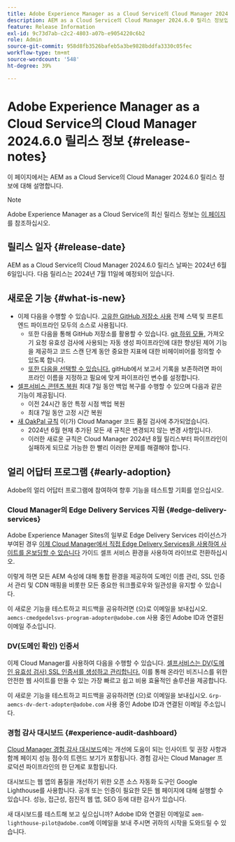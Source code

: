 ```yaml
---
title: Adobe Experience Manager as a Cloud Service의 Cloud Manager 2024.6.0 릴리스 정보
description: AEM as a Cloud Service의 Cloud Manager 2024.6.0 릴리스 정보입니다.
feature: Release Information
exl-id: 9c73d7ab-c2c2-4803-a07b-e9054220c6b2
role: Admin
source-git-commit: 958d8fb3526bafeb5a3be9828bddfa3330c05fec
workflow-type: tm+mt
source-wordcount: '548'
ht-degree: 39%

---
```



# Adobe Experience Manager as a Cloud Service의 Cloud Manager 2024.6.0 릴리스 정보 {#release-notes}

이 페이지에서는 AEM as a Cloud Service의 Cloud Manager 2024.6.0 릴리스 정보에 대해 설명합니다.

>[!NOTE]
>
>Adobe Experience Manager as a Cloud Service의 최신 릴리스 정보는 [이 페이지](/help/release-notes/release-notes-cloud/release-notes-current.md)를 참조하십시오.

## 릴리스 일자 {#release-date}

AEM as a Cloud Service의 Cloud Manager 2024.6.0 릴리스 날짜는 2024년 6월 6일입니다. 다음 릴리스는 2024년 7월 11일에 예정되어 있습니다.

## 새로운 기능 {#what-is-new}

* 이제 다음을 수행할 수 있습니다. [고유한 GitHub 저장소 사용](/help/implementing/cloud-manager/managing-code/private-repositories.md) 전체 스택 및 프론트엔드 파이프라인 모두의 소스로 사용됩니다.
   * 또한 다음을 통해 GitHub 저장소를 활용할 수 있습니다. [git 하위 모듈,](/help/implementing/cloud-manager/managing-code/git-submodules.md) 가져오기 요청 유효성 검사에 사용되는 자동 생성 파이프라인에 대한 향상된 제어 기능을 제공하고 코드 스캔 단계 동안 중요한 지표에 대한 비헤이비어를 정의할 수 있도록 합니다.
   * [또한 다음을 선택할 수 있습니다.](/help/implementing/cloud-manager/managing-code/github-check-config.md) gitHub에서 보고서 기록을 보존하려면 파이프라인 이름을 지정하고 필요에 맞게 파이프라인 변수를 설정합니다.
* [셀프서비스 콘텐츠 복원](/help/operations/restore.md) 최대 7일 동안 백업 복구를 수행할 수 있으며 다음과 같은 기능이 제공됩니다.
   * 이전 24시간 동안 특정 시점 백업 복원
   * 최대 7일 동안 고정 시간 복원
* [새 OakPal 규칙](/help/implementing/cloud-manager/custom-code-quality-rules.md#oakpal-ui-content-package) 이(가) Cloud Manager 코드 품질 검사에 추가되었습니다.
   * 2024년 6월 현재 추가된 모든 새 규칙은 변경되지 않는 변경 사항입니다.
   * 이러한 새로운 규칙은 Cloud Manager 2024년 8월 릴리스부터 파이프라인이 실패하게 되므로 가능한 한 빨리 이러한 문제를 해결해야 합니다.

## 얼리 어답터 프로그램 {#early-adoption}

Adobe의 얼리 어답터 프로그램에 참여하여 향후 기능을 테스트할 기회를 얻으십시오.

### Cloud Manager의 Edge Delivery Services 지원 {#edge-delivery-services}

Adobe Experience Manager Sites의 일부로 Edge Delivery Services 라이선스가 부여된 경우 [이제 Cloud Manager에서 직접 Edge Delivery Services을 사용하여 사이트를 온보딩할 수 있습니다](/help/implementing/cloud-manager/edge-delivery-services.md) 가이드 셀프 서비스 환경을 사용하여 라이브로 전환하십시오.

이렇게 하면 모든 AEM 속성에 대해 통합 환경을 제공하여 도메인 이름 관리, SSL 인증서 관리 및 CDN 매핑을 비롯한 모든 중요한 워크플로우와 일관성을 유지할 수 있습니다.

이 새로운 기능을 테스트하고 피드백을 공유하려면 (으)로 이메일을 보내십시오. `aemcs-cmedgedelsvs-program-adopter@adobe.com` 사용 중인 Adobe ID과 연결된 이메일 주소입니다.

### DV(도메인 확인) 인증서

이제 Cloud Manager를 사용하여 다음을 수행할 수 있습니다. [셀프서비스는 DV(도메인 유효성 검사) SSL 인증서를 생성하고 관리합니다.](/help/implementing/cloud-manager/managing-ssl-certifications/domain-validated-certificates.md) 이를 통해 온라인 비즈니스를 위한 안전한 웹 사이트를 만들 수 있는 가장 빠르고 쉽고 비용 효율적인 솔루션을 제공합니다.

이 새로운 기능을 테스트하고 피드백을 공유하려면 (으)로 이메일을 보내십시오. `Grp-aemcs-dv-dert-adopter@adobe.com` 사용 중인 Adobe ID과 연결된 이메일 주소입니다.

<!-- RICK: REMOVED THIS SECTION AS PER EMAIL REQUEST TO DL-AEM-DOCS FROM SHWETA DUA, WEDNESDAY, JUNE 12, 2024 ### Client-Side Collection via Real Use Monitoring (RUM) {#rum}

You can leverage the [Real Use Monitoring (RUM) Data Service](/help/implementing/cloud-manager/content-requests.md#cliendside-collection) to enable client-side collection for AEM as a Cloud Service.

Real Use Monitoring (RUM) Data Service offers a more precise reflection of user interactions, ensuring a reliable measure of website engagement. It is a great opportunity to gain advanced insights into your page performance. This is beneficial for customers who use either Adobe-managed CDN or non-Adobe managed CDN. For customers using a non-Adobe managed CDN, automated traffic reporting can now be enabled for them, thus removing the need to share any traffic report with Adobe.

If you are interested in testing this new feature and sharing your feedback, please send an email to `aemcs-rum-adopter@adobe.com` from the email address associated with your Adobe ID. Please include the domain name for production, stage, and dev environments in your email.  Availability of the early adopter program of this feature is limited. -->

### 경험 감사 대시보드 {#experience-audit-dashboard}

[Cloud Manager 경험 감사 대시보드](/help/implementing/cloud-manager/experience-audit-dashboard.md)에는 개선에 도움이 되는 인사이트 및 권장 사항과 함께 페이지 성능 점수의 트렌드 보기가 포함됩니다. 경험 감사는 Cloud Manager 프로덕션 파이프라인의 한 단계로 포함됩니다.

대시보드는 웹 앱의 품질을 개선하기 위한 오픈 소스 자동화 도구인 Google Lighthouse를 사용합니다. 공개 또는 인증이 필요한 모든 웹 페이지에 대해 실행할 수 있습니다. 성능, 접근성, 점진적 웹 앱, SEO 등에 대한 감사가 있습니다.

새 대시보드를 테스트해 보고 싶으십니까? Adobe ID와 연결된 이메일로 `aem-lighthouse-pilot@adobe.com`에 이메일을 보내 주시면 귀하의 시작을 도와드릴 수 있습니다.
